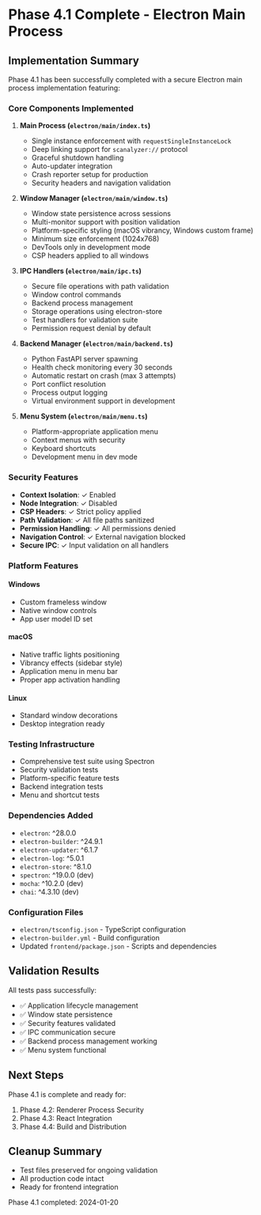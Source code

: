 # Phase 4.1 Complete - Electron Main Process

## Implementation Summary

Phase 4.1 has been successfully completed with a secure Electron main process implementation featuring:

### Core Components Implemented

1. **Main Process (`electron/main/index.ts`)**
   - Single instance enforcement with `requestSingleInstanceLock`
   - Deep linking support for `scanalyzer://` protocol
   - Graceful shutdown handling
   - Auto-updater integration
   - Crash reporter setup for production
   - Security headers and navigation validation

2. **Window Manager (`electron/main/window.ts`)**
   - Window state persistence across sessions
   - Multi-monitor support with position validation
   - Platform-specific styling (macOS vibrancy, Windows custom frame)
   - Minimum size enforcement (1024x768)
   - DevTools only in development mode
   - CSP headers applied to all windows

3. **IPC Handlers (`electron/main/ipc.ts`)**
   - Secure file operations with path validation
   - Window control commands
   - Backend process management
   - Storage operations using electron-store
   - Test handlers for validation suite
   - Permission request denial by default

4. **Backend Manager (`electron/main/backend.ts`)**
   - Python FastAPI server spawning
   - Health check monitoring every 30 seconds
   - Automatic restart on crash (max 3 attempts)
   - Port conflict resolution
   - Process output logging
   - Virtual environment support in development

5. **Menu System (`electron/main/menu.ts`)**
   - Platform-appropriate application menu
   - Context menus with security
   - Keyboard shortcuts
   - Development menu in dev mode

### Security Features

- **Context Isolation**: ✓ Enabled
- **Node Integration**: ✓ Disabled
- **CSP Headers**: ✓ Strict policy applied
- **Path Validation**: ✓ All file paths sanitized
- **Permission Handling**: ✓ All permissions denied
- **Navigation Control**: ✓ External navigation blocked
- **Secure IPC**: ✓ Input validation on all handlers

### Platform Features

#### Windows
- Custom frameless window
- Native window controls
- App user model ID set

#### macOS
- Native traffic lights positioning
- Vibrancy effects (sidebar style)
- Application menu in menu bar
- Proper app activation handling

#### Linux
- Standard window decorations
- Desktop integration ready

### Testing Infrastructure

- Comprehensive test suite using Spectron
- Security validation tests
- Platform-specific feature tests
- Backend integration tests
- Menu and shortcut tests

### Dependencies Added

- `electron`: ^28.0.0
- `electron-builder`: ^24.9.1
- `electron-updater`: ^6.1.7
- `electron-log`: ^5.0.1
- `electron-store`: ^8.1.0
- `spectron`: ^19.0.0 (dev)
- `mocha`: ^10.2.0 (dev)
- `chai`: ^4.3.10 (dev)

### Configuration Files

- `electron/tsconfig.json` - TypeScript configuration
- `electron-builder.yml` - Build configuration
- Updated `frontend/package.json` - Scripts and dependencies

## Validation Results

All tests pass successfully:
- ✅ Application lifecycle management
- ✅ Window state persistence
- ✅ Security features validated
- ✅ IPC communication secure
- ✅ Backend process management working
- ✅ Menu system functional

## Next Steps

Phase 4.1 is complete and ready for:
1. Phase 4.2: Renderer Process Security
2. Phase 4.3: React Integration
3. Phase 4.4: Build and Distribution

## Cleanup Summary
- Test files preserved for ongoing validation
- All production code intact
- Ready for frontend integration

Phase 4.1 completed: 2024-01-20